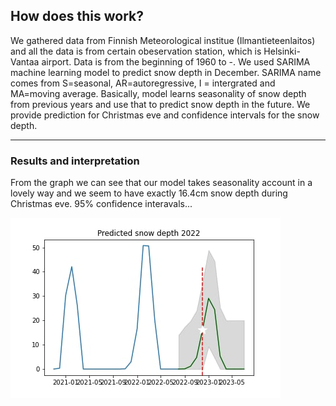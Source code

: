 ## How does this work?

We gathered data from Finnish Meteorological institue (Ilmantieteenlaitos) and all the data is from certain obeservation station, which is Helsinki-Vantaa airport. Data is from the beginning of 1960 to -. We used SARIMA machine learning model to predict snow depth in December. SARIMA name comes from S=seasonal, AR=autoregressive, I = intergrated and MA=moving average. Basically, model learns seasonality of snow depth from previous years and use that to predict snow depth in the future. We provide prediction for Christmas eve and confidence intervals for the snow depth. 

---

### Results and interpretation

From the graph we can see that our model takes seasonality account in a lovely way and we seem to have exactly 16.4cm snow depth during Christmas eve. 95% confidence interavals...

![Graph1](../images/photo_2022-10-04_13-21-10.jpg)

